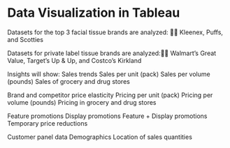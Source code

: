 # Data Visualization in Tableau

Datasets for the top 3 facial tissue brands are analyzed: 	Kleenex, Puffs, and Scotties

Datasets for private label tissue brands are analyzed:	Walmart’s Great Value, Target’s Up & Up, and Costco’s Kirkland

Insights will show:
Sales trends
Sales per unit (pack)
Sales per volume (pounds)
Sales of grocery and drug stores

Brand and competitor price elasticity
Pricing per unit (pack)
Pricing per volume (pounds)
Pricing in grocery and drug stores

Feature promotions
Display promotions
Feature + Display promotions
Temporary price reductions

Customer panel data
Demographics
Location of sales quantities
